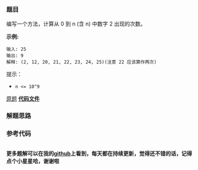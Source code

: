 ### 题目
编写一个方法，计算从 0 到 n (含 n) 中数字 2 出现的次数。

**示例:**

    
    
    输入: 25
    输出: 9
    解释: (2, 12, 20, 21, 22, 23, 24, 25)(注意 22 应该算作两次)

提示：

  * `n <= 10^9`

[原题](https://leetcode-cn.com/problems/number-of-2s-in-range-lcci/)    **[代码文件]()**


### 解题思路




### 参考代码

```go


```




**更多题解可以在我的[github](https://github.com/LZH139/leetcode_Go)上看到，每天都在持续更新，觉得还不错的话，记得点个小星星哈，谢谢啦**
